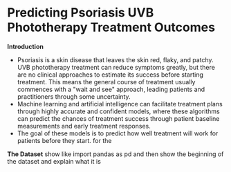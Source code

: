 # Predicting Psoriasis UVB Phototherapy Treatment Outcomes

  **Introduction**
- Psoriasis is a skin disease that leaves the skin red, flaky, and patchy.  UVB phototherapy treatment can reduce symptoms greatly, but there are no clinical approaches to estimate its success before starting treatment.  This means the general course of treatment usually commences with a "wait and see" approach, leading patients and practitioners through some uncertainty.
- Machine learning and artificial intelligence can facilitate treatment plans through highly accurate and confident models, where these algorithms can predict the chances of treatment success through patient baseline measurements and early treatment responses.  
- The goal of these models is to predict how well treatment will work for patients before they start.
 for the 
 
 **The Dataset**
 show like import pandas as pd and then show the beginning of the dataset and explain what it is
 
